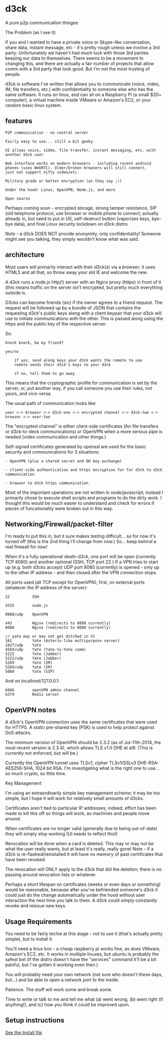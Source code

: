 
d3ck
====

A pure p2p communication thingee

The Problem (as I see it)

If you and I wanted to have a private voice or Skype-like conversation,
share data, instant message, etc - it's pretty rough unless we involve
a 3rd party.  Unfortunately we haven't had much luck with those 3rd
parties keeping our data to themselves.  There seems to be a movement
to changing this, and there are actually a fair number of projects
that allow comm with a 3rd party that look good. But I'm not the most
trusting of people.

d3ck is software I've written that allows you to communicate (voice,
video, IM, file transfers, etc.) with confidentiality to someone else who
has the same software. It runs on linux, and can sit on a Raspberry Pi
(a small $20+ computer), a virtual machine inside VMware or Amazon's EC2,
or your random basic linux system.


features
--------

    P2P communication - no central server

    Fairly easy to use... still a bit geeky.

    UI allows voice, video, file transfer, instant messaging, etc. with
    another d3ck user

    Web interface works on modern browsers - including recent android
    phones (uses WebRTC). Older/broken browsers will still connect,
    just not support nifty video/etc.

    Military grade or better encryption (as they say ;))

    Under the hood: Linux, OpenVPN, Node.js, and more

    Open source

Perhaps coming soon - encrypted storage, strong tamper resistance, SIP
(old telephone protocol, use browser or mobile phone to connect; actually
already in, but need to put in UI), self-destruct button (vaporizes keys,
bye-bye data), and final Linux security lockdown on d3ck distro.


Note - a d3ck DOES NOT provide anonymity, only confidentiality! Someone
might see you talking, they simply wouldn't know what was said.


architecture
------------

Most users will primarily interact with their d3ck(s) via a browser;
it uses HTML5 and all that, so throw away your old IE and welcome the new.

A d3ck runs a node.js http(!) server with an Nginx proxy (https) in front
of it (this means traffic *on* the server isn't encrypted, but pretty
much everything outside is.

D3cks can become friends (sic) if the owner agrees to a friend request.
The request will be followed up by a bundle of JSON that contains the
requesting d3ck's public keys along with a client keypair that your d3ck
will use to initiate communications with the other. This is passed along
using the https and the public key of the respective server.

So:

    knock knock, be my friend?

    yes/no

        if yes, send along keys your d3ck wants the remote to use
        remote sends their d3ck's keys to your d3ck

        if no, tell them to go away

This means that the cryptographic profile for communication is set by
the server, or, put another way, if you call someone you use their rules,
not yours, and vice-versa.


The usual path of communication looks like:

    user <-> browser <-> d3ck-one <-> encrypted channel <-> d3ck-two <-> browser <-> user-two

The "encrypted channel" is either client-side certificates (for file
transfers or d3ck-to-deck communications) or OpenVPN when a more serious
pipe is needed (video communication and other things.)

Self-signed certificates generated by openssl are used for the basic
security and communications for 3 situations:

    - OpenVPN (plus a shared secret and DH key exchange)

    - client-side authentication and https encryption for for d3ck to d3ck communication

    - browser to d3ck https communication


Most of the important operations are not written in node/javascript;
instead I primarily chose to execute shell scripts and programs to do
the dirty work. I thought this would be much easier to understand and
check for errors if pieces of funcationality were broken out in this way.


Networking/Firewall/packet-filter
---------------------------------

I'm ready to put this in, but it sure makes testing difficult... so for
now it's turned off (this is the 2nd thing I'll change from now.) So...
keep behind a real firewall for now!

When it's a fully operational death-d3ck, one port will be open (currently
TCP 8080) and another optional (SSH, TCP port 22.) If a VPN tries to start
up (e.g. both d3cks accept) UDP port 8080 (currently) is opened - only up
to the other IP address - and then closed after the VPN connection stops.

All ports used (all TCP except for OpenVPN); first, on external ports
(whatever the IP address of the server):

    22          SSH

    5555        node.js

    8080/udp    OpenVPN

    443         Nginx (redirects to 8080 currently)
    8080        Nginx (redirects to 8080 currently)

    // yate may or may not get ditched in V1
    161         Yate (Asterix-like multipurpose server)
    2427/udp    Yate
    4569/udp    Yate (Yate-to-Yate comm)
    5222        Yate (Jabber)
    5222/udp    Yate (Jabber)
    5269        Yate (IM)
    5269/udp    Yate (IM)
    5060        Yate (SIP)
    

And on localhost/127.0.0.1:

    6666        openVPN admin channel
    6379        Redis server



OpenVPN notes
-------------

A d3ck's OpenVPN connection uses the same certificates that were used
for HTTPS. A static pre-shared key (PSK) is used to help protect against
DoS attacks.

The minimum version of OpenVPN should be 2.3.2 (as of Jul-11th-2014,
the most recent version is 2.3.4), which allows TLS v1.0 DHE et al9. (This
is currently not enforced, but will be.)

Currently the OpenVPN tunnel uses TLSv1, cipher TLSv1/SSLv3
DHE-RSA-AES256-SHA, 1024 bit RSA. I'm investigating what is the right
one to use... so much crypto, so little time.

Key Management

I'm using an extraordinarily simple key management scheme; it may be
too simple, but I hope it will work for relatively small amounts of d3cks.

Certificates aren't tied to particular IP addresses; indeed, effort has
been made to kill this off so things will work, as machines and people
move around.

When certificates are no longer valid (generally due to being out-of-date)
they will simply stop working (UI needs to reflect this!)

Revocation will be done when a card is deleted. This may or may not
be what the user really wants, but at least it's really, really
gone! Note - if a d3ck is re-flashed/reinstalled it will have no memory
of past certificates that have been revoked.

The revocation will ONLY apply to the d3ck that did the deletion; there
is no passing around revocation lists or whatever.

Perhaps a short lifespan on certificates (weeks or even days or something)
would be reasonable, because after you've befriended someone's d3ck
it could just do the change automatically under the hood without user
interaction the next time you talk to them. A d3ck could simply constantly
revoke and reissue new keys.



Usage Requirements
------------------

You need to be fairly techie at this stage - not to use it (that's
actually pretty simple), but to install it.

You'll need a linux box - a cheap raspberry pi works fine, as does
VMware, Amazon's EC2, etc.  It works in multiple linuxes, but ubuntu
is probably the safest bet (if the distro doesn't have the "services"
command it'll be a bit painful, but I've gotten it working even then.)

You will probably need your own network (not sure who doesn't these days,
but...) and be able to open a network port to the inside.

Patience. The stuff will work some and break some.

Time to write or talk to me and tell me what (a) went wrong, (b) went
right (if anything!), and (c) how you think it could be improved upon.


Setup instructions 
------------------

[See the Install file](INSTALL.md)


